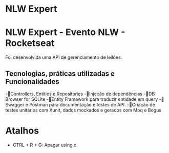 

# NLW Expert
# NLW Expert - Evento NLW - Rocketseat

Foi desenvolvida uma API de gerenciamento de leilões. 

## Tecnologias, práticas utilizadas e Funcionalidades

-📔Controllers, Entities e Repositories
-📙Injeção de dependências
-📒DB Browser for SQLite
-📕Entity Framework para traduzir entidade em query
-📗Swagger e Postman para documentação e testes de API.
-📘Criação de testes unitários com Xunit, dados mockados e gerados com Moq e Bogus


# Atalhos
- CTRL + R + G: Apagar using c  

